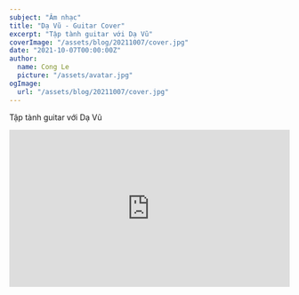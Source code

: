 ```yaml
---
subject: "Âm nhạc"
title: "Dạ Vũ - Guitar Cover"
excerpt: "Tập tành guitar với Dạ Vũ"
coverImage: "/assets/blog/20211007/cover.jpg"
date: "2021-10-07T00:00:00Z"
author:
  name: Cong Le
  picture: "/assets/avatar.jpg"
ogImage:
  url: "/assets/blog/20211007/cover.jpg"
---
```


Tập tành guitar với Dạ Vũ

<div class="video-container" style="position: relative; padding-bottom: 56.25%; /* 16:9 ratio */ height: 0; overflow: hidden;">
  <iframe 
    style="position: absolute; top: 0; left: 0; width: 100%; height: 100%;"
    src="https://www.youtube.com/embed/WlfJ5NaBpOE" 
    frameborder="0" 
    allow="accelerometer; autoplay; clipboard-write; encrypted-media; gyroscope; picture-in-picture; web-share" 
    allowfullscreen>
  </iframe>
</div>
